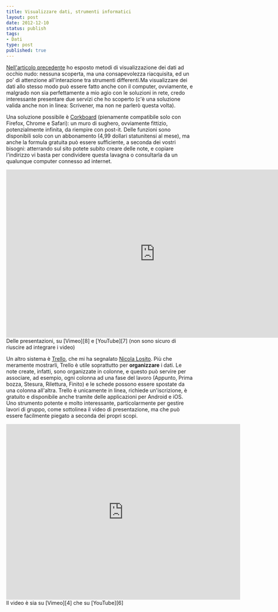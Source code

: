 ```yaml
--- 
title: Visualizzare dati, strumenti informatici
layout: post
date: 2012-12-10
status: publish
tags: 
- Dati
type: post
published: true
---
```

[Nell'articolo precedente][5] ho esposto metodi di visualizzazione dei dati ad occhio nudo: nessuna scoperta, ma una consapevolezza riacquisita, ed un po' di attenzione all'interazione tra strumenti differenti.Ma visualizzare dei dati allo stesso modo può essere fatto anche con il computer, ovviamente, e malgrado non sia perfettamente a mio agio con le soluzioni in rete, credo interessante presentare due servizi che ho scoperto (c'è una soluzione valida anche non in linea: Scrivener, ma non ne parlerò questa volta).

Una soluzione possibile è [<span lang="en">Corkboard</span>][1] (pienamente compatibile solo con <span lang="en">Firefox, Chrome</span> e Safari): un muro di sughero, ovviamente fittizio, potenzialmente infinita, da riempire con post-it. Delle funzioni sono disponibili solo con un abbonamento (4,99 dollari statunitensi al mese), ma anche la formula gratuita può essere sufficiente, a seconda dei vostri bisogni: atterrando sul sito potete subito creare delle note, e copiare l'indirizzo vi basta per condividere questa lavagna o consultarla da un qualunque <span lang="en">computer</span> connesso ad internet.

<iframe src="http://player.vimeo.com/video/18369154" width="800" height="452" frameborder="0" webkitAllowFullScreen mozallowfullscreen allowFullScreen></iframe>
Delle presentazioni, su [Vimeo][8] e [<span lang="en">YouTube</span>][7] (non sono sicuro di riuscire ad integrare i video)

Un altro sistema è [Trello][3], che mi ha segnalato [Nicola Losito][2]. Più che meramente mostrarli, Trello è utile soprattutto per **organizzare** i dati. Le note create, infatti, sono organizzate in colonne, e questo può servire per associare, ad esempio, ogni colonna ad una fase del lavoro (Appunto, Prima bozza, Stesura, Rilettura, Finito) e le schede possono essere spostate da una colonna all'altra. Trello è unicamente in linea, richiede un'iscrizione, è gratuito e disponibile anche tramite delle applicazioni per <span lang="en">Android</span> e <span lang="en">iOS</span>. Uno strumento potente e molto interessante, particolarmente per gestire lavori di gruppo, come sottolinea il video di presentazione, ma che può essere facilmente piegato a seconda dei propri scopi.

<iframe width="630" height="472" src="http://www.youtube.com/embed/N_e9HvhtPLE" frameborder="0" allowfullscreen="allowfullscreen"></iframe>
Il video è sia su [Vimeo][4] che su [<span lang="en">YouTube</span>][6]

[1]: http://corkboard.me/ "Cork Board, in inglese"
[2]: http://koolinus.net "Nicola Losito, il suo blog"
[3]: http://trello.com/ "Trello, in inglese"
[4]: http://vimeo.com/29183832 "Presentazione di Trello, in inglese"
[5]: /2012/12/05/visualizzare-i-dati-con-fogli-di-carta.html
[6]: http://www.youtube.com/watch?v=N_e9HvhtPLE "Presentazione di Trello, in inglese"
[7]: http://www.youtube.com/watch?v=GeaFCfOPwy4 "Cork Board su Vimeo, in inglese"
[8]: http://vimeo.com/18369154 "Cork Board su Vimeo, in inglese"